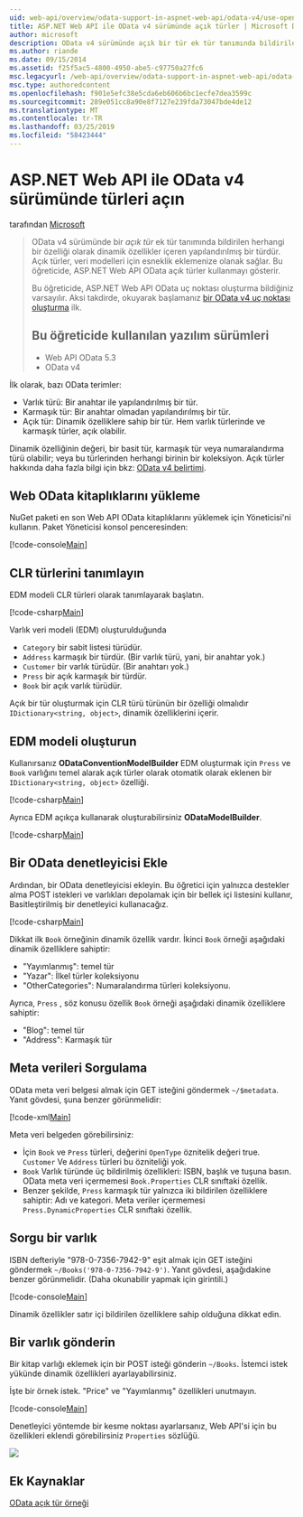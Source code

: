 ```yaml
---
uid: web-api/overview/odata-support-in-aspnet-web-api/odata-v4/use-open-types-in-odata-v4
title: ASP.NET Web API ile OData v4 sürümünde açık türler | Microsoft Docs
author: microsoft
description: OData v4 sürümünde açık bir tür ek tür tanımında bildirilen herhangi bir özelliği olarak dinamik özellikler içeren yapılandırılmış bir türdür. Aç...
ms.author: riande
ms.date: 09/15/2014
ms.assetid: f25f5ac5-4800-4950-abe5-c97750a27fc6
msc.legacyurl: /web-api/overview/odata-support-in-aspnet-web-api/odata-v4/use-open-types-in-odata-v4
msc.type: authoredcontent
ms.openlocfilehash: f901e5efc38e5cda6eb606b6bc1ecfe7dea3599c
ms.sourcegitcommit: 289e051cc8a90e8f7127e239fda73047bde4de12
ms.translationtype: MT
ms.contentlocale: tr-TR
ms.lasthandoff: 03/25/2019
ms.locfileid: "58423444"
---
```

<a name="open-types-in-odata-v4-with-aspnet-web-api"></a>ASP.NET Web API ile OData v4 sürümünde türleri açın
====================
tarafından [Microsoft](https://github.com/microsoft)

> OData v4 sürümünde bir *açık tür* ek tür tanımında bildirilen herhangi bir özelliği olarak dinamik özellikler içeren yapılandırılmış bir türdür. Açık türler, veri modelleri için esneklik eklemenize olanak sağlar. Bu öğreticide, ASP.NET Web API OData açık türler kullanmayı gösterir.
> 
> Bu öğreticide, ASP.NET Web API OData uç noktası oluşturma bildiğiniz varsayılır. Aksi takdirde, okuyarak başlamanız [bir OData v4 uç noktası oluşturma](create-an-odata-v4-endpoint.md) ilk.
> 
> ## <a name="software-versions-used-in-the-tutorial"></a>Bu öğreticide kullanılan yazılım sürümleri
> 
> 
> - Web API OData 5.3
> - OData v4


İlk olarak, bazı OData terimler:

- Varlık türü: Bir anahtar ile yapılandırılmış bir tür.
- Karmaşık tür: Bir anahtar olmadan yapılandırılmış bir tür.
- Açık tür: Dinamik özelliklere sahip bir tür. Hem varlık türlerinde ve karmaşık türler, açık olabilir.

Dinamik özelliğinin değeri, bir basit tür, karmaşık tür veya numaralandırma türü olabilir; veya bu türlerinden herhangi birinin bir koleksiyon. Açık türler hakkında daha fazla bilgi için bkz: [OData v4 belirtimi](http://www.odata.org/documentation/odata-version-4-0/).

## <a name="install-the-web-odata-libraries"></a>Web OData kitaplıklarını yükleme

NuGet paketi en son Web API OData kitaplıklarını yüklemek için Yöneticisi'ni kullanın. Paket Yöneticisi konsol penceresinden:

[!code-console[Main](use-open-types-in-odata-v4/samples/sample1.cmd)]

## <a name="define-the-clr-types"></a>CLR türlerini tanımlayın

EDM modeli CLR türleri olarak tanımlayarak başlatın.

[!code-csharp[Main](use-open-types-in-odata-v4/samples/sample2.cs)]

Varlık veri modeli (EDM) oluşturulduğunda

- `Category` bir sabit listesi türüdür.
- `Address` karmaşık bir türdür. (Bir varlık türü, yani, bir anahtar yok.)
- `Customer` bir varlık türüdür. (Bir anahtarı yok.)
- `Press` bir açık karmaşık bir türdür.
- `Book` bir açık varlık türüdür.

Açık bir tür oluşturmak için CLR türü türünün bir özelliği olmalıdır `IDictionary<string, object>`, dinamik özelliklerini içerir.

## <a name="build-the-edm-model"></a>EDM modeli oluşturun

Kullanırsanız **ODataConventionModelBuilder** EDM oluşturmak için `Press` ve `Book` varlığını temel alarak açık türler olarak otomatik olarak eklenen bir `IDictionary<string, object>` özelliği.

[!code-csharp[Main](use-open-types-in-odata-v4/samples/sample3.cs)]

Ayrıca EDM açıkça kullanarak oluşturabilirsiniz **ODataModelBuilder**.

[!code-csharp[Main](use-open-types-in-odata-v4/samples/sample4.cs)]

## <a name="add-an-odata-controller"></a>Bir OData denetleyicisi Ekle

Ardından, bir OData denetleyicisi ekleyin. Bu öğretici için yalnızca destekler alma POST istekleri ve varlıkları depolamak için bir bellek içi listesini kullanır, Basitleştirilmiş bir denetleyici kullanacağız.

[!code-csharp[Main](use-open-types-in-odata-v4/samples/sample5.cs)]

Dikkat ilk `Book` örneğinin dinamik özellik vardır. İkinci `Book` örneği aşağıdaki dinamik özelliklere sahiptir:

- "Yayımlanmış": temel tür
- "Yazar": İlkel türler koleksiyonu
- "OtherCategories": Numaralandırma türleri koleksiyonu.

Ayrıca, `Press` , söz konusu özellik `Book` örneği aşağıdaki dinamik özelliklere sahiptir:

- "Blog": temel tür
- "Address": Karmaşık tür

## <a name="query-the-metadata"></a>Meta verileri Sorgulama

OData meta veri belgesi almak için GET isteğini göndermek `~/$metadata`. Yanıt gövdesi, şuna benzer görünmelidir:

[!code-xml[Main](use-open-types-in-odata-v4/samples/sample6.xml?highlight=5,21)]

Meta veri belgeden görebilirsiniz:

- İçin `Book` ve `Press` türleri, değerini `OpenType` öznitelik değeri true. `Customer` Ve `Address` türleri bu özniteliği yok.
- `Book` Varlık türünde üç bildirilmiş özellikleri: ISBN, başlık ve tuşuna basın. OData meta veri içermemesi `Book.Properties` CLR sınıftaki özellik.
- Benzer şekilde, `Press` karmaşık tür yalnızca iki bildirilen özelliklere sahiptir: Adı ve kategori. Meta veriler içermemesi `Press.DynamicProperties` CLR sınıftaki özellik.

## <a name="query-an-entity"></a>Sorgu bir varlık

ISBN defteriyle "978-0-7356-7942-9" eşit almak için GET isteğini göndermek `~/Books('978-0-7356-7942-9')`. Yanıt gövdesi, aşağıdakine benzer görünmelidir. (Daha okunabilir yapmak için girintili.)

[!code-console[Main](use-open-types-in-odata-v4/samples/sample7.cmd?highlight=8-13,15-23)]

Dinamik özellikler satır içi bildirilen özelliklere sahip olduğuna dikkat edin.

## <a name="post-an-entity"></a>Bir varlık gönderin

Bir kitap varlığı eklemek için bir POST isteği gönderin `~/Books`. İstemci istek yükünde dinamik özellikleri ayarlayabilirsiniz.

İşte bir örnek istek. "Price" ve "Yayımlanmış" özellikleri unutmayın.

[!code-console[Main](use-open-types-in-odata-v4/samples/sample8.cmd?highlight=10)]

Denetleyici yöntemde bir kesme noktası ayarlarsanız, Web API'si için bu özellikleri eklendi görebilirsiniz `Properties` sözlüğü.

![](use-open-types-in-odata-v4/_static/image1.png)

## <a name="additional-resources"></a>Ek Kaynaklar

[OData açık tür örneği](http://aspnet.codeplex.com/sourcecontrol/latest#Samples/WebApi/OData/v4/ODataOpenTypeSample/ReadMe.txt)
